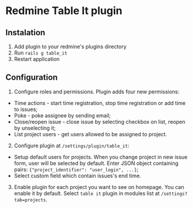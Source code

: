 # Redmine Table It plugin

## Instalation
1. Add plugin to your redmine's plugins directory
2. Run `rails g table_it`
3. Restart application

## Configuration

1. Configure roles and permissions. Plugin adds four new permissions:
  * Time actions - start time registration, stop time registration or add time to issues;
  * Poke - poke assignee by sending email;
  * Close/reopen issue - close issue by selecting checkbox on list, reopen by unselecting it;
  * List project users - get users allowed to be assigned to project.
2. Configure plugin at `/settings/plugin/table_it`:
  * Setup default users for projects. When you change project in new issue form, user will be selected by default. Enter JSON object containing pairs: `{"project_identifier": "user_login", ...}`;
  * Select custom field which contain issues's end time.
3. Enable plugin for each project you want to see on homepage. You can enable it by default. Select `table it` plugin in modules list at `/settings?tab=projects`.